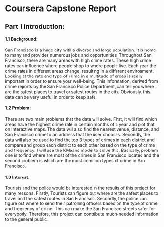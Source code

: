 # Coursera Capstone Report

## Part 1 Introduction:

#### 1.1 Background:
San Francisco is a huge city with a diverse and large population. It is home to many and provides numerous jobs and opportunities. Throughout San Francisco, there are many areas with high crime rates. These high crime rates can influence where people shop to where people live. Each year the crime rates in different areas change, resulting in a different environment. Looking at the rate and type of crime in a multitude of areas is really important in order to ensure your well-being. This information, derived from crime reports by the San Francisco Police Department, can tell you where are the safest places to travel or safest routes in the city. Obviously, this data can be very useful in order to keep safe. 

#### 1.2 Problem:
There are two main problems that the data will solve. First, it will find which areas have the highest crime rate in certain months of a year and plot that on interactive maps. The data will also find the nearest venue, distance, and San Francisco crime to an address that the user chooses. Secondly, the data will also be used to find the top 3 types of crimes in each district and compare and group each district to each other based on the type of crime and frequency. I will use the KMeans model to solve this. Basically, problem one is to find where are most of the crimes in San Francisco located and the second problem is which are the most common types of crime in San Francisco. 

#### 1.3 Interest:
Tourists and the police would be interested in the results of this project for many reasons. Firstly, Tourists can figure out where are the safest places to travel and the safest routes in San Francisco. Secondly, the police can figure out where to send their patrolling officers based on the type of crime and frequency of crime. This can make the San Francisco streets safer for everybody. Therefore, this project can contribute much-needed information to the general public.
